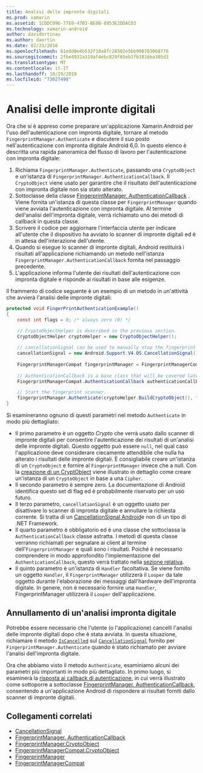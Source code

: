 ```yaml
---
title: Analisi delle impronte digitali
ms.prod: xamarin
ms.assetid: 1CDDC096-77E0-47B3-BE0B-8953E2DDACD3
ms.technology: xamarin-android
author: davidortinau
ms.author: daortin
ms.date: 02/23/2016
ms.openlocfilehash: 61edd0e4b532f18a8fc28502e5bb990703068776
ms.sourcegitcommit: 2fbe4932a319af4ebc829f65eb1fb1816ba305d3
ms.translationtype: MT
ms.contentlocale: it-IT
ms.lasthandoff: 10/29/2019
ms.locfileid: "73027498"
---
```

# <a name="scanning-for-fingerprints"></a>Analisi delle impronte digitali

Ora che si è appreso come preparare un'applicazione Xamarin.Android per l'uso dell'autenticazione con impronta digitale, tornare al metodo `FingerprintManager.Authenticate` e discutere il suo posto nell'autenticazione con impronta digitale Android 6,0. In questo elenco è descritta una rapida panoramica del flusso di lavoro per l'autenticazione con impronta digitale:

1. Richiama `FingerprintManager.Authenticate`, passando una `CryptoObject` e un'istanza di `FingerprintManager.AuthenticationCallback`. Il `CryptoObject` viene usato per garantire che il risultato dell'autenticazione con impronta digitale non sia stato alterato. 
2. Sottoclasse della classe [FingerprintManager. AuthenticationCallback](https://developer.android.com/reference/android/hardware/fingerprint/FingerprintManager.AuthenticationCallback.html) . Viene fornita un'istanza di questa classe per `FingerprintManager` quando viene avviata l'autenticazione con impronta digitale. Al termine dell'analisi dell'impronta digitale, verrà richiamato uno dei metodi di callback in questa classe.
3. Scrivere il codice per aggiornare l'interfaccia utente per indicare all'utente che il dispositivo ha avviato lo scanner di impronte digitali ed è in attesa dell'interazione dell'utente. 
4. Quando si esegue lo scanner di impronte digitali, Android restituirà i risultati all'applicazione richiamando un metodo nell'istanza `FingerprintManager.AuthenticationCallback` fornita nel passaggio precedente.
5. L'applicazione informa l'utente dei risultati dell'autenticazione con impronta digitale e risponde ai risultati in base alle esigenze. 

Il frammento di codice seguente è un esempio di un metodo in un'attività che avvierà l'analisi delle impronte digitali:

```csharp
protected void FingerPrintAuthenticationExample()
{
    const int flags = 0; /* always zero (0) */

    // CryptoObjectHelper is described in the previous section.
    CryptoObjectHelper cryptoHelper = new CryptoObjectHelper();    
    
    // cancellationSignal can be used to manually stop the fingerprint scanner. 
    cancellationSignal = new Android.Support.V4.OS.CancellationSignal();
    
    FingerprintManagerCompat fingerprintManager = FingerprintManagerCompat.From(this);
    
    // AuthenticationCallback is a base class that will be covered later on in this guide.
    FingerprintManagerCompat.AuthenticationCallback authenticationCallback = new MyAuthCallbackSample(this);

    // Start the fingerprint scanner.
    fingerprintManager.Authenticate(cryptoHelper.BuildCryptoObject(), flags, cancellationSignal, authenticationCallback, null);
}
```

Si esamineranno ognuno di questi parametri nel metodo `Authenticate` in modo più dettagliato:

- Il primo parametro è un oggetto _Crypto_ che verrà usato dallo scanner di impronte digitali per consentire l'autenticazione dei risultati di un'analisi delle impronte digitali. Questo oggetto può essere `null`, nel qual caso l'applicazione deve considerare ciecamente attendibile che nulla ha alterato i risultati delle impronte digitali. È consigliabile creare un'istanza di un `CryptoObject` e fornire al `FingerprintManager` invece che a null. Con la [creazione di un CryptObject](~/android/platform/fingerprint-authentication/creating-a-cryptoobject.md) viene illustrato in dettaglio come creare un'istanza di un `CryptoObject` in base a una `Cipher`.
- Il secondo parametro è sempre zero. La documentazione di Android identifica questo set di flag ed è probabilmente riservato per un uso futuro. 
- Il terzo parametro, `cancellationSignal` è un oggetto usato per disattivare lo scanner di impronta digitale e annullare la richiesta corrente. Si tratta di un [CancellationSignal Android](https://developer.android.com/reference/android/os/CancellationSignal.html)e non di un tipo di .NET Framework.
- Il quarto parametro è obbligatorio ed è una classe che sottoclassa la `AuthenticationCallback` classe astratta. I metodi di questa classe verranno richiamati per segnalare ai client al termine dell'`FingerprintManager` e quali sono i risultati. Poiché è necessario comprendere in modo approfondito l'implementazione del `AuthenticationCallback`, questo verrà trattato nella [sezione relativa](~/android/platform/fingerprint-authentication/fingerprint-authentication-callbacks.md).
- Il quinto parametro è un'istanza di `Handler` facoltativa. Se viene fornito un oggetto `Handler`, il `FingerprintManager` utilizzerà il `Looper` da tale oggetto durante l'elaborazione dei messaggi dall'hardware dell'impronta digitale. In genere, non è necessario fornire una `Handler`, FingerprintManager utilizzerà il `Looper` dell'applicazione.

## <a name="cancelling-a-fingerprint-scan"></a>Annullamento di un'analisi impronta digitale

Potrebbe essere necessario che l'utente (o l'applicazione) cancelli l'analisi delle impronte digitali dopo che è stata avviata. In questa situazione, richiamare il metodo [`IsCancelled`](https://developer.android.com/reference/android/os/CancellationSignal.html#isCanceled()) sul [`CancellationSignal`](https://developer.android.com/reference/android/os/CancellationSignal.html) fornito per `FingerprintManager.Authenticate` quando è stato richiamato per avviare l'analisi dell'impronta digitale.

Ora che abbiamo visto il metodo `Authenticate`, esaminiamo alcuni dei parametri più importanti in modo più dettagliato. In primo luogo, si esaminerà la [risposta ai callback di autenticazione](~/android/platform/fingerprint-authentication/fingerprint-authentication-callbacks.md), in cui verrà illustrato come sottoporre a sottoclasse [FingerprintManager. AuthenticationCallback](https://developer.android.com/reference/android/hardware/fingerprint/FingerprintManager.AuthenticationCallback.html), consentendo a un'applicazione Android di rispondere ai risultati forniti dallo scanner di impronte digitali.

## <a name="related-links"></a>Collegamenti correlati

- [CancellationSignal](https://developer.android.com/reference/android/os/CancellationSignal.html)
- [FingerprintManager. AuthenticationCallback](https://developer.android.com/reference/android/hardware/fingerprint/FingerprintManager.AuthenticationCallback.html)
- [FingerprintManager.CryptoObject](https://developer.android.com/reference/android/hardware/fingerprint/FingerprintManager.CryptoObject.html)
- [FingerprintManagerCompat.CryptoObject](https://developer.android.com/reference/android/support/v4/hardware/fingerprint/FingerprintManagerCompat.CryptoObject.html)
- [FingerprintManager](https://developer.android.com/reference/android/hardware/fingerprint/FingerprintManager.html)
- [FingerprintManagerCompat](https://developer.android.com/reference/android/support/v4/hardware/fingerprint/FingerprintManagerCompat.html)
